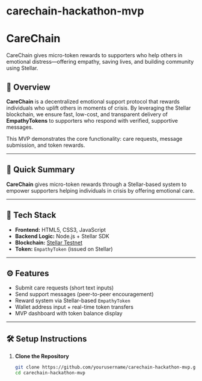 # carechain-hackathon-mvp

# CareChain

CareChain gives micro-token rewards to supporters who help others in emotional distress—offering empathy, saving lives, and building community using Stellar.

## 🧠 Overview

**CareChain** is a decentralized emotional support protocol that rewards individuals who uplift others in moments of crisis. By leveraging the Stellar blockchain, we ensure fast, low-cost, and transparent delivery of **EmpathyTokens** to supporters who respond with verified, supportive messages.

This MVP demonstrates the core functionality: care requests, message submission, and token rewards.

---

## 🚀 Quick Summary

**CareChain** gives micro-token rewards through a Stellar-based system to empower supporters helping individuals in crisis by offering emotional care.

---

## 🔧 Tech Stack

- **Frontend:** HTML5, CSS3, JavaScript
- **Backend Logic:** Node.js + Stellar SDK
- **Blockchain:** [Stellar Testnet](https://laboratory.stellar.org)
- **Token:** `EmpathyToken` (issued on Stellar)

---

## ⚙️ Features

- Submit care requests (short text inputs)
- Send support messages (peer-to-peer encouragement)
- Reward system via Stellar-based `EmpathyToken`
- Wallet address input + real-time token transfers
- MVP dashboard with token balance display

---

## 🛠️ Setup Instructions

1. **Clone the Repository**
   ```bash
   git clone https://github.com/yourusername/carechain-hackathon-mvp.git
   cd carechain-hackathon-mvp



